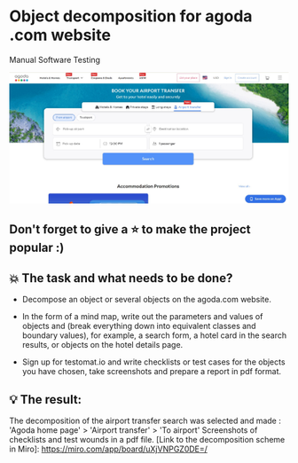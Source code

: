 # Object decomposition for agoda .com website
Manual Software Testing

<img src="Screens/Screen_AGODA_com_TRANSFERS.jpg" />

## Don't forget to give a :star: to make the project popular :) 

## :boom: The task and what needs to be done?
- Decompose an object or several objects on the agoda.com website.

- In the form of a mind map, write out the parameters and values of objects and (break everything down into equivalent classes and boundary values), for example, a search form, a hotel card in the search results, or objects on the hotel details page. 

- Sign up for testomat.io and write checklists or test cases for the objects you have chosen, take screenshots and prepare a report in pdf format.

## :bulb: The result:
The decomposition of the airport transfer search was selected and made : 'Agoda home page' > 'Airport transfer' > 'To airport'
Screenshots of checklists and test wounds in a pdf file.
[Link to the decomposition scheme in Miro]: https://miro.com/app/board/uXjVNPGZ0DE=/
